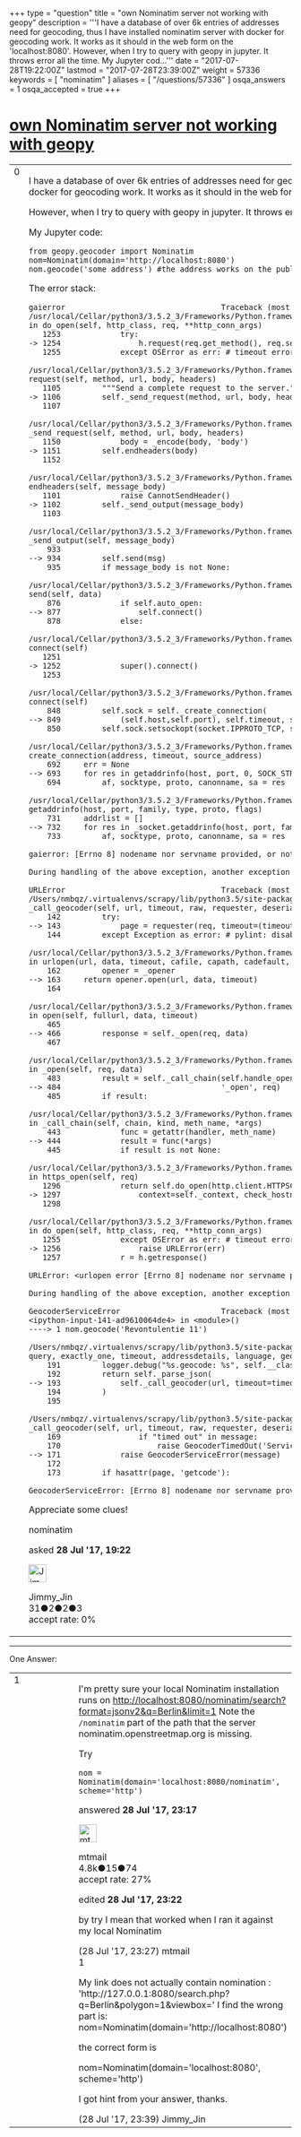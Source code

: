 +++
type = "question"
title = "own Nominatim server not working with geopy"
description = '''I have a database of over 6k entries of addresses need for geocoding, thus I have installed nominatim server with docker for geocoding work. It works as it should in the web form on the &#x27;localhost:8080&#x27;. However, when I try to query with geopy in jupyter. It throws error all the time. My Jupyter cod...'''
date = "2017-07-28T19:22:00Z"
lastmod = "2017-07-28T23:39:00Z"
weight = 57336
keywords = [ "nominatim" ]
aliases = [ "/questions/57336" ]
osqa_answers = 1
osqa_accepted = true
+++

<div class="headNormal">

# [own Nominatim server not working with geopy](/questions/57336/own-nominatim-server-not-working-with-geopy)

</div>

<div id="main-body">

<div id="askform">

<table id="question-table" style="width:100%;">
<colgroup>
<col style="width: 50%" />
<col style="width: 50%" />
</colgroup>
<tbody>
<tr>
<td style="width: 30px; vertical-align: top"><div class="vote-buttons">
<span id="post-57336-upvote" class="ajax-command post-vote up" rel="nofollow" title="I like this post (click again to cancel)"> </span>
<div id="post-57336-score" class="post-score" title="current number of votes">
0
</div>
<span id="post-57336-downvote" class="ajax-command post-vote down" rel="nofollow" title="I dont like this post (click again to cancel)"> </span> <span id="favorite-mark" class="ajax-command favorite-mark" rel="nofollow" title="mark/unmark this question as favorite (click again to cancel)"> </span>
<div id="favorite-count" class="favorite-count">
&#10;</div>
</div></td>
<td><div id="item-right">
<div class="question-body">
<p>I have a database of over 6k entries of addresses need for geocoding, thus I have installed nominatim server with docker for geocoding work. It works as it should in the web form on the 'localhost:8080'.</p>
<p>However, when I try to query with geopy in jupyter. It throws error all the time.</p>
<p>My Jupyter code:</p>
<pre><code>from geopy.geocoder import Nominatim
nom=Nominatim(domain=&#39;http://localhost:8080&#39;)
nom.geocode(&#39;some address&#39;) #the address works on the public server</code></pre>
<p>The error stack:</p>
<pre><code>gaierror                                  Traceback (most recent call last)
/usr/local/Cellar/python3/3.5.2_3/Frameworks/Python.framework/Versions/3.5/lib/python3.5/urllib/request.py in do_open(self, http_class, req, **http_conn_args)
   1253             try:
-&gt; 1254                 h.request(req.get_method(), req.selector, req.data, headers)
   1255             except OSError as err: # timeout error
&#10;/usr/local/Cellar/python3/3.5.2_3/Frameworks/Python.framework/Versions/3.5/lib/python3.5/http/client.py in request(self, method, url, body, headers)
   1105         &quot;&quot;&quot;Send a complete request to the server.&quot;&quot;&quot;
-&gt; 1106         self._send_request(method, url, body, headers)
   1107
&#10;/usr/local/Cellar/python3/3.5.2_3/Frameworks/Python.framework/Versions/3.5/lib/python3.5/http/client.py in _send_request(self, method, url, body, headers)
   1150             body = _encode(body, &#39;body&#39;)
-&gt; 1151         self.endheaders(body)
   1152
&#10;/usr/local/Cellar/python3/3.5.2_3/Frameworks/Python.framework/Versions/3.5/lib/python3.5/http/client.py in endheaders(self, message_body)
   1101             raise CannotSendHeader()
-&gt; 1102         self._send_output(message_body)
   1103
&#10;/usr/local/Cellar/python3/3.5.2_3/Frameworks/Python.framework/Versions/3.5/lib/python3.5/http/client.py in _send_output(self, message_body)
    933 
--&gt; 934         self.send(msg)
    935         if message_body is not None:
&#10;/usr/local/Cellar/python3/3.5.2_3/Frameworks/Python.framework/Versions/3.5/lib/python3.5/http/client.py in send(self, data)
    876             if self.auto_open:
--&gt; 877                 self.connect()
    878             else:
&#10;/usr/local/Cellar/python3/3.5.2_3/Frameworks/Python.framework/Versions/3.5/lib/python3.5/http/client.py in connect(self)
   1251 
-&gt; 1252             super().connect()
   1253
&#10;/usr/local/Cellar/python3/3.5.2_3/Frameworks/Python.framework/Versions/3.5/lib/python3.5/http/client.py in connect(self)
    848         self.sock = self._create_connection(
--&gt; 849             (self.host,self.port), self.timeout, self.source_address)
    850         self.sock.setsockopt(socket.IPPROTO_TCP, socket.TCP_NODELAY, 1)
&#10;/usr/local/Cellar/python3/3.5.2_3/Frameworks/Python.framework/Versions/3.5/lib/python3.5/socket.py in create_connection(address, timeout, source_address)
    692     err = None
--&gt; 693     for res in getaddrinfo(host, port, 0, SOCK_STREAM):
    694         af, socktype, proto, canonname, sa = res
&#10;/usr/local/Cellar/python3/3.5.2_3/Frameworks/Python.framework/Versions/3.5/lib/python3.5/socket.py in getaddrinfo(host, port, family, type, proto, flags)
    731     addrlist = []
--&gt; 732     for res in _socket.getaddrinfo(host, port, family, type, proto, flags):
    733         af, socktype, proto, canonname, sa = res
&#10;gaierror: [Errno 8] nodename nor servname provided, or not known
&#10;During handling of the above exception, another exception occurred:
&#10;URLError                                  Traceback (most recent call last)
/Users/nmbqz/.virtualenvs/scrapy/lib/python3.5/site-packages/geopy/geocoders/base.py in _call_geocoder(self, url, timeout, raw, requester, deserializer, **kwargs)
    142         try:
--&gt; 143             page = requester(req, timeout=(timeout or self.timeout), **kwargs)
    144         except Exception as error: # pylint: disable=W0703
&#10;/usr/local/Cellar/python3/3.5.2_3/Frameworks/Python.framework/Versions/3.5/lib/python3.5/urllib/request.py in urlopen(url, data, timeout, cafile, capath, cadefault, context)
    162         opener = _opener
--&gt; 163     return opener.open(url, data, timeout)
    164
&#10;/usr/local/Cellar/python3/3.5.2_3/Frameworks/Python.framework/Versions/3.5/lib/python3.5/urllib/request.py in open(self, fullurl, data, timeout)
    465 
--&gt; 466         response = self._open(req, data)
    467
&#10;/usr/local/Cellar/python3/3.5.2_3/Frameworks/Python.framework/Versions/3.5/lib/python3.5/urllib/request.py in _open(self, req, data)
    483         result = self._call_chain(self.handle_open, protocol, protocol +
--&gt; 484                                   &#39;_open&#39;, req)
    485         if result:
&#10;/usr/local/Cellar/python3/3.5.2_3/Frameworks/Python.framework/Versions/3.5/lib/python3.5/urllib/request.py in _call_chain(self, chain, kind, meth_name, *args)
    443             func = getattr(handler, meth_name)
--&gt; 444             result = func(*args)
    445             if result is not None:
&#10;/usr/local/Cellar/python3/3.5.2_3/Frameworks/Python.framework/Versions/3.5/lib/python3.5/urllib/request.py in https_open(self, req)
   1296             return self.do_open(http.client.HTTPSConnection, req,
-&gt; 1297                 context=self._context, check_hostname=self._check_hostname)
   1298
&#10;/usr/local/Cellar/python3/3.5.2_3/Frameworks/Python.framework/Versions/3.5/lib/python3.5/urllib/request.py in do_open(self, http_class, req, **http_conn_args)
   1255             except OSError as err: # timeout error
-&gt; 1256                 raise URLError(err)
   1257             r = h.getresponse()
&#10;URLError: &lt;urlopen error [Errno 8] nodename nor servname provided, or not known&gt;
&#10;During handling of the above exception, another exception occurred:
&#10;GeocoderServiceError                      Traceback (most recent call last)
&lt;ipython-input-141-ad9610064de4&gt; in &lt;module&gt;()
----&gt; 1 nom.geocode(&#39;Revontulentie 11&#39;)
&#10;/Users/nmbqz/.virtualenvs/scrapy/lib/python3.5/site-packages/geopy/geocoders/osm.py in geocode(self, query, exactly_one, timeout, addressdetails, language, geometry)
    191         logger.debug(&quot;%s.geocode: %s&quot;, self.__class__.__name__, url)
    192         return self._parse_json(
--&gt; 193             self._call_geocoder(url, timeout=timeout), exactly_one
    194         )
    195
&#10;/Users/nmbqz/.virtualenvs/scrapy/lib/python3.5/site-packages/geopy/geocoders/base.py in _call_geocoder(self, url, timeout, raw, requester, deserializer, **kwargs)
    169                 if &quot;timed out&quot; in message:
    170                     raise GeocoderTimedOut(&#39;Service timed out&#39;)
--&gt; 171             raise GeocoderServiceError(message)
    172 
    173         if hasattr(page, &#39;getcode&#39;):
&#10;GeocoderServiceError: [Errno 8] nodename nor servname provided, or not known</code></pre>
<p>Appreciate some clues!</p>
</div>
<div id="question-tags" class="tags-container tags">
<span class="post-tag tag-link-nominatim" rel="tag" title="see questions tagged &#39;nominatim&#39;">nominatim</span>
</div>
<div id="question-controls" class="post-controls">
&#10;</div>
<div class="post-update-info-container">
<div class="post-update-info post-update-info-user">
<p>asked <strong>28 Jul '17, 19:22</strong></p>
<img src="https://secure.gravatar.com/avatar/7b5b9afd501c8b84fe1086ea959b4676?s=32&amp;d=identicon&amp;r=g" class="gravatar" width="32" height="32" alt="Jimmy_Jin&#39;s gravatar image" />
<p><span>Jimmy_Jin</span><br />
<span class="score" title="31 reputation points">31</span><span title="2 badges"><span class="badge1">●</span><span class="badgecount">2</span></span><span title="2 badges"><span class="silver">●</span><span class="badgecount">2</span></span><span title="3 badges"><span class="bronze">●</span><span class="badgecount">3</span></span><br />
<span class="accept_rate" title="Rate of the user&#39;s accepted answers">accept rate:</span> <span title="Jimmy_Jin has no accepted answers">0%</span></p>
</div>
</div>
<div id="comments-container-57336" class="comments-container">
&#10;</div>
<div id="comment-tools-57336" class="comment-tools">
&#10;</div>
<div class="clear">
&#10;</div>
<div id="comment-57336-form-container" class="comment-form-container">
&#10;</div>
<div class="clear">
&#10;</div>
</div></td>
</tr>
</tbody>
</table>

------------------------------------------------------------------------

<div class="tabBar">

<span id="sort-top"></span>

<div class="headQuestions">

One Answer:

</div>

</div>

<span id="57342"></span>

<div id="answer-container-57342" class="answer accepted-answer">

<table style="width:100%;">
<colgroup>
<col style="width: 50%" />
<col style="width: 50%" />
</colgroup>
<tbody>
<tr>
<td style="width: 30px; vertical-align: top"><div class="vote-buttons">
<span id="post-57342-upvote" class="ajax-command post-vote up" rel="nofollow" title="I like this post (click again to cancel)"> </span>
<div id="post-57342-score" class="post-score" title="current number of votes">
1
</div>
<span id="post-57342-downvote" class="ajax-command post-vote down" rel="nofollow" title="I dont like this post (click again to cancel)"> </span> <span class="accept-answer on" rel="nofollow" title="Jimmy_Jin has selected this answer as the correct answer"> </span>
</div></td>
<td><div class="item-right">
<div class="answer-body">
<p>I'm pretty sure your local Nominatim installation runs on <a href="http://localhost:8080/nominatim/search?format=jsonv2&amp;q=Berlin&amp;limit=1">http://localhost:8080/nominatim/search?format=jsonv2&amp;q=Berlin&amp;limit=1</a> Note the <code>/nominatim</code> part of the path that the server nominatim.openstreetmap.org is missing.</p>
<p>Try</p>
<p><code>nom = Nominatim(domain='localhost:8080/nominatim', scheme='http')</code></p>
</div>
<div class="answer-controls post-controls">
&#10;</div>
<div class="post-update-info-container">
<div class="post-update-info post-update-info-user">
<p>answered <strong>28 Jul '17, 23:17</strong></p>
<img src="https://secure.gravatar.com/avatar/96aad1e1801b7ea36fba50687924c935?s=32&amp;d=identicon&amp;r=g" class="gravatar" width="32" height="32" alt="mtmail&#39;s gravatar image" />
<p><span>mtmail</span><br />
<span class="score" title="4757 reputation points"><span>4.8k</span></span><span title="15 badges"><span class="silver">●</span><span class="badgecount">15</span></span><span title="74 badges"><span class="bronze">●</span><span class="badgecount">74</span></span><br />
<span class="accept_rate" title="Rate of the user&#39;s accepted answers">accept rate:</span> <span title="mtmail has 50 accepted answers">27%</span></p>
</div>
<div class="post-update-info post-update-info-edited">
<p><span> edited <strong>28 Jul '17, 23:22</strong> </span></p>
</div>
</div>
<div id="comments-container-57342" class="comments-container">
<span id="57343"></span>
<div id="comment-57343" class="comment">
<div id="post-57343-score" class="comment-score">
&#10;</div>
<div class="comment-text">
<p>by try I mean that worked when I ran it against my local Nominatim</p>
</div>
<div id="comment-57343-info" class="comment-info">
<span class="comment-age">(28 Jul '17, 23:27)</span> <span class="comment-user userinfo">mtmail</span>
</div>
</div>
<span id="57345"></span>
<div id="comment-57345" class="comment">
<div id="post-57345-score" class="comment-score">
1
</div>
<div class="comment-text">
<p>My link does not actually contain nomination : 'http://127.0.0.1:8080/search.php?q=Berlin&amp;polygon=1&amp;viewbox=' I find the wrong part is: nom=Nominatim(domain='http://localhost:8080')</p>
<p>the correct form is</p>
<p>nom=Nominatim(domain='localhost:8080', scheme='http')</p>
<p>I got hint from your answer, thanks.</p>
</div>
<div id="comment-57345-info" class="comment-info">
<span class="comment-age">(28 Jul '17, 23:39)</span> <span class="comment-user userinfo">Jimmy_Jin</span>
</div>
</div>
</div>
<div id="comment-tools-57342" class="comment-tools">
&#10;</div>
<div class="clear">
&#10;</div>
<div id="comment-57342-form-container" class="comment-form-container">
&#10;</div>
<div class="clear">
&#10;</div>
</div></td>
</tr>
</tbody>
</table>

</div>

<div class="paginator-container-left">

</div>

</div>

</div>

